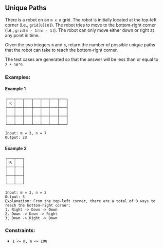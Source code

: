 ## Unique Paths

There is a robot on an `m x n` grid. The robot is initially located at the top-left corner (i.e., `grid[0][0]`). The robot tries to move to the bottom-right corner (i.e., `grid[m - 1][n - 1]`). The robot can only move either down or right at any point in time.

Given the two integers `m` and `n`, return the number of possible unique paths that the robot can take to reach the bottom-right corner.

The test cases are generated so that the answer will be less than or equal to `2 * 10^9`.

### Examples:

#### Example 1

```
┌───┬───┬───┬───┬───┬───┬───┐
│ R │   │   │   │   │   │   │
├───┼───┼───┼───┼───┼───┼───┤
│   │   │   │   │   │   │   │
├───┼───┼───┼───┼───┼───┼───┤
│   │   │   │   │   │   │   │
└───┴───┴───┴───┴───┴───┴───┘
```

```
Input: m = 3, n = 7
Output: 28
```

#### Example 2

```
┌───┬───┐
│ R │   │
├───┼───┤
│   │   │
├───┼───┤
│   │   │
└───┴───┘
```

```
Input: m = 3, n = 2
Output: 3
Explanation: From the top-left corner, there are a total of 3 ways to reach the bottom-right corner:
1. Right -> Down -> Down
2. Down -> Down -> Right
3. Down -> Right -> Down
```

### Constraints:

* `1 <= m, n <= 100`
